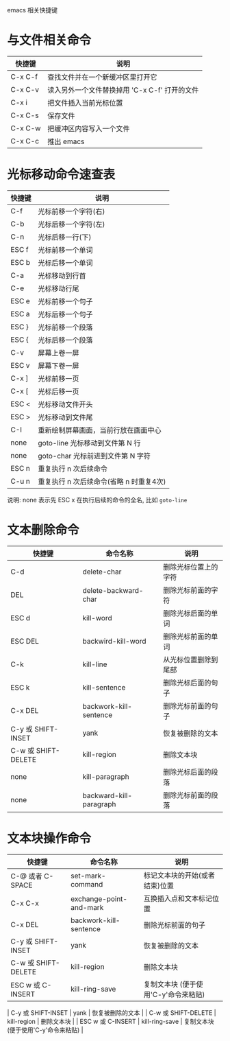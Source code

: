 
emacs 相关快捷键


# 与文件相关命令

| 快捷键  | 说明                                          |
| ------- | --------------------------------------------- |
| C-x C-f | 查找文件并在一个新缓冲区里打开它              |
| C-x C-v | 读入另外一个文件替换掉用 'C-x C-f' 打开的文件 |
| C-x i   | 把文件插入当前光标位置                        |
| C-x C-s | 保存文件                                      |
| C-x C-w | 把缓冲区内容写入一个文件                      |
| C-x C-c | 推出 emacs                                    |


# 光标移动命令速查表

| 快捷键 | 说明                                    |
| ------ | --------------------------------------- |
| C-f    | 光标前移一个字符(右)                    |
| C-b    | 光标后移一个字符(左)                    |
| C-n    | 光标后移一行(下)                        |
| ESC f  | 光标前移一个单词                        |
| ESC b  | 光标后移一个单词                        |
| C-a    | 光标移动到行首                          |
| C-e    | 光标移动行尾                            |
| ESC e  | 光标前移一个句子                        |
| ESC a  | 光标后移一个句子                        |
| ESC }  | 光标前移一个段落                        |
| ESC {  | 光标后移一个段落                        |
| C-v    | 屏幕上卷一屏                            |
| ESC v  | 屏幕下卷一屏                            |
| C-x ]  | 光标前移一页                            |
| C-x [  | 光标后移一页                            |
| ESC <  | 光标移动文件开头                        |
| ESC >  | 光标移动到文件尾                        |
| C-I    | 重新绘制屏幕画面，当前行放在画面中心    |
| none   | goto-line 光标移动到文件第 N 行         |
| none   | goto-char 光标前进到文件第 N 字符       |
| ESC n  | 重复执行 n 次后续命令                   |
| C-u n  | 重复执行 n 次后续命令(省略 n 时重复4次) |

说明: none 表示先 ESC x 在执行后续的命令的全名, 比如 `goto-line`


# 文本删除命令

| 快捷键              | 命令名称                | 说明                 |
| ------------------- | ----------------------- | -------------------- |
| C-d                 | delete-char             | 删除光标位置上的字符 |
| DEL                 | delete-backward-char    | 删除光标前面的字符   |
| ESC d               | kill-word               | 删除光标后面的单词   |
| ESC DEL             | backwird-kill-word      | 删除光标前面的单词   |
| C-k                 | kill-line               | 从光标位置删除到尾部 |
| ESC k               | kill-sentence           | 删除光标后面的句子   |
| C-x DEL             | backwork-kill-sentence  | 删除光标前面的句子   |
| C-y 或 SHIFT-INSET  | yank                    | 恢复被删除的文本     |
| C-w 或 SHIFT-DELETE | kill-region             | 删除文本块           |
| none                | kill-paragraph          | 删除光标后面的段落   |
| none                | backward-kill-paragraph | 删除光标前面的段落   |


# 文本块操作命令

| 快捷键              | 命令名称                | 说明                                 |
| ------------------- | ----------------------- | ------------------------------------ |
| C-@ 或者 C-SPACE    | set-mark-command        | 标记文本块的开始(或者结束)位置       |
| C-x C-x             | exchange-point-and-mark | 互换插入点和文本标记位置             |
| C-x DEL             | backwork-kill-sentence  | 删除光标前面的句子                   |
| C-y 或 SHIFT-INSET  | yank                    | 恢复被删除的文本                     |
| C-w 或 SHIFT-DELETE | kill-region             | 删除文本块                           |
| ESC w 或 C-INSERT   | kill-ring-save          | 复制文本块 (便于使用'C-y'命令来粘贴) |


| C-y 或 SHIFT-INSET  | yank                    | 恢复被删除的文本                     |
| C-w 或 SHIFT-DELETE | kill-region             | 删除文本块                           |
| ESC w 或 C-INSERT   | kill-ring-save          | 复制文本块 (便于使用'C-y'命令来粘贴) |


